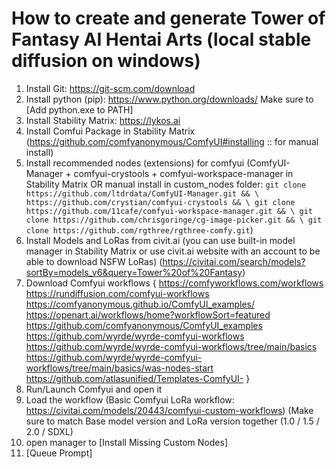 # How to create and generate Tower of Fantasy AI Hentai Arts (local stable diffusion on windows)
01. Install Git: https://git-scm.com/download
02. Install python (pip): https://www.python.org/downloads/
   Make sure to [Add python.exe to PATH]
03. Install Stability Matrix: https://lykos.ai
04. Install Comfui Package in Stability Matrix (https://github.com/comfyanonymous/ComfyUI#installing :: for manual install)
05. Install recommended nodes (extensions) for comfyui (ComfyUI-Manager + comfyui-crystools + comfyui-workspace-manager in Stability Matrix OR manual install in custom_nodes folder: ```git clone https://github.com/ltdrdata/ComfyUI-Manager.git && \ https://github.com/crystian/comfyui-crystools && \ git clone https://github.com/11cafe/comfyui-workspace-manager.git && \ git clone https://github.com/chrisgoringe/cg-image-picker.git && \ git clone https://github.com/rgthree/rgthree-comfy.git```)
06. Install Models and LoRas from civit.ai (you can use built-in model manager in Stability Matrix or use civit.ai website with an account to be able to download NSFW LoRas) (https://civitai.com/search/models?sortBy=models_v6&query=Tower%20of%20Fantasy)
07. Download Comfyui workflows {
   https://comfyworkflows.com/workflows
   https://rundiffusion.com/comfyui-workflows
   https://comfyanonymous.github.io/ComfyUI_examples/
   https://openart.ai/workflows/home?workflowSort=featured
   https://github.com/comfyanonymous/ComfyUI_examples
   https://github.com/wyrde/wyrde-comfyui-workflows
   https://github.com/wyrde/wyrde-comfyui-workflows/tree/main/basics
   https://github.com/wyrde/wyrde-comfyui-workflows/tree/main/basics/was-nodes-start
   https://github.com/atlasunified/Templates-ComfyUI- }
08. Run/Launch Comfyui and open it
09. Load the workflow (Basic Comfyui LoRa workflow: https://civitai.com/models/20443/comfyui-custom-workflows)
    (Make sure to match Base model version and LoRa version together (1.0 / 1.5 / 2.0 / SDXL)
11. open manager to [Install Missing Custom Nodes]
12. [Queue Prompt]
